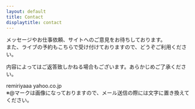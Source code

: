 ```yaml
---
layout: default
title: Contact
displaytitle: contact
---
```

メッセージやお仕事依頼、サイトへのご意見をお待ちしております。  
また、ライブの予約もこちらで受け付けておりますので、どうぞご利用ください。


内容によってはご返答致しかねる場合もございます。あらかじめご了承ください。

<i class="fa fa-envelope-o"></i> remiriyaaa <i class="fa fa-at fa-lg"></i> yahoo.co.jp  
※@マークは画像になっておりますので、メール送信の際には文字に置き換えてください。